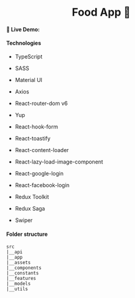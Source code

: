 <h1 align='center'>Food App 🍕</h1>

#### **🚀 Live Demo:** 
#### **Technologies**
  - TypeScript
  - SASS
  - Material UI
  - Axios

  - React-router-dom v6
  - Yup
  - React-hook-form
  - React-toastify
  - React-content-loader
  - React-lazy-load-image-component
  - React-google-login
  - React-facebook-login
  - Redux Toolkit
  - Redux Saga

  - Swiper

#### **Folder structure**

```
src
|__api
|__app
|__assets
|__components
|__constants
|__features
|__models
|__utils
